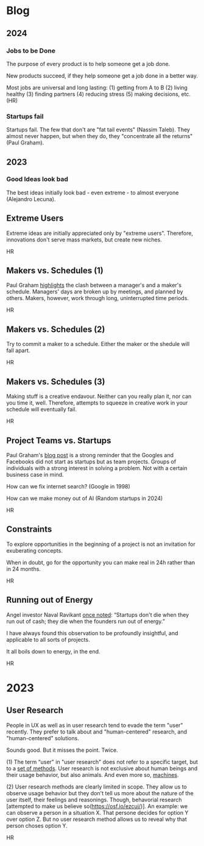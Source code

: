 # Blog

## 2024

### Jobs to be Done 

The purpose of every product is to help someone get a job done.

New products succeed, if they help someone get a job done in a better way.

Most jobs are universal and long lasting: (1) getting from A to B (2) living healthy (3) finding partners (4) reducing stress (5) making decisions, etc. (HR)

### Startups fail

Startups fail. The few that don't are "fat tail events" (Nassim Taleb). They almost never happen, but when they do, they "concentrate all the returns" (Paul Graham).

## 2023

### Good Ideas look bad

The best ideas initially look bad - even extreme - to almost everyone (Alejandro Lecuna).


## Extreme Users

Extreme ideas are initially appreciated only by "extreme users". Therefore, innovations don't serve mass markets, but create new niches.

HR

## Makers vs. Schedules (1)

Paul Graham [highlights](https://paulgraham.com/makersschedule.html) the clash between a manager's and a maker's schedule. Managers' days are broken up by meetings, and planned by others. Makers, however, work through long, uninterrupted time periods.

HR

## Makers vs. Schedules (2)

Try to commit a maker to a schedule. Either the maker or the shedule will fall apart.

HR

## Makers vs. Schedules (3)

Making stuff is a creative endavour. Neither can you really plan it, nor can you time it, well. Therefore, attempts to squeeze in creative work in your schedule will eventually fail.

HR


## Project Teams vs. Startups

Paul Graham's [blog post](https://www.paulgraham.com/google.html) is a strong reminder that the Googles and Facebooks did not start as startups but as team projects. Groups of individuals with a strong interest in solving a problem. Not with a certain business case in mind.

How can we fix internet search? (Google in 1998)

How can we make money out of AI (Random startups in 2024)

HR

## Constraints

To explore opportunities in the beginning of a project is not an invitation for exuberating concepts. 

When in doubt, go for the opportunity you can make real in 24h rather than in 24 months.

HR

## Running out of Energy

Angel investor Naval Ravikant [once noted](https://x.com/naval/status/299291360752726016?lang=de): “Startups don't die when they run out of cash; they die when the founders run out of energy.” 

I have always found this observation to be profoundly insightful, and applicable to all sorts of projects.

It all boils down to energy, in the end.

HR

# 2023

## User Research

People in UX as well as in user research tend to evade the term "user" recently. They prefer to talk about and "human-centered" research, and "human-centered" solutions.

Sounds good. But it misses the point. Twice.

(1) The term “user" in "user research" does not refer to a specific target, but to a [set of methods](../tools/research-tools.md). User research is not exclusive about human beings and their usage behavior, but also animals. And even more so, [machines](https://www.researchgate.net/publication/332636704_Machine_behaviour).

(2) User research methods are clearly limited in scope. They allow us to observe usage behavior but they don't tell us more about the nature of the user itself, their feelings and reasonings. Though, behavorial research [attempted to make us believe so(https://osf.io/ezcuj/)]. An example: we can observe a person in a situation X. That persone decides for option Y over option Z. But no user research method allows us to reveal why that person choses option Y.

HR